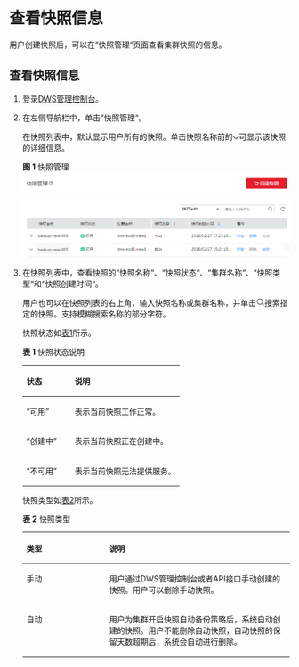 # 查看快照信息<a name="dws_01_0029"></a>

用户创建快照后，可以在“快照管理“页面查看集群快照的信息。

## 查看快照信息<a name="section604430709348"></a>

1.  登录[DWS管理控制台](https://console.huaweicloud.com/dws)。
2.  在左侧导航栏中，单击“快照管理“。

    在快照列表中，默认显示用户所有的快照。单击快照名称前的![](figures/icon_dws_expand_02.jpg)可显示该快照的详细信息。

    **图 1**  快照管理<a name="fig124023818401"></a>  
    ![](figures/快照管理.png "快照管理")

3.  在快照列表中，查看快照的“快照名称“、“快照状态“、“集群名称“、“快照类型“和“快照创建时间“。

    用户也可以在快照列表的右上角，输入快照名称或集群名称，并单击![](figures/icon_dws_search.jpg)搜索指定的快照。支持模糊搜索名称的部分字符。

    快照状态如[表1](#table3259774163926)所示。

    **表 1**  快照状态说明

    <a name="table3259774163926"></a>
    <table><thead align="left"><tr id="r2d963a51fa864b3689b04a5b8cd5c0dd"><th class="cellrowborder" valign="top" width="30.64%" id="mcps1.2.3.1.1"><p id="a3267bb5462e64bb7b240d5ca758c980f"><a name="a3267bb5462e64bb7b240d5ca758c980f"></a><a name="a3267bb5462e64bb7b240d5ca758c980f"></a><strong id="a816cb4668a2f4064a090e5167d622d2c"><a name="a816cb4668a2f4064a090e5167d622d2c"></a><a name="a816cb4668a2f4064a090e5167d622d2c"></a>状态</strong></p>
    </th>
    <th class="cellrowborder" valign="top" width="69.36%" id="mcps1.2.3.1.2"><p id="ac1719acbd21949f484d02c841c2fd893"><a name="ac1719acbd21949f484d02c841c2fd893"></a><a name="ac1719acbd21949f484d02c841c2fd893"></a><strong id="aa595a4cbe8d8489aa0d5bc7186ea6229"><a name="aa595a4cbe8d8489aa0d5bc7186ea6229"></a><a name="aa595a4cbe8d8489aa0d5bc7186ea6229"></a>说明</strong></p>
    </th>
    </tr>
    </thead>
    <tbody><tr id="row43721954155529"><td class="cellrowborder" valign="top" width="30.64%" headers="mcps1.2.3.1.1 "><p id="p51817418155529"><a name="p51817418155529"></a><a name="p51817418155529"></a><span class="parmvalue" id="parmvalue41322592155535"><a name="parmvalue41322592155535"></a><a name="parmvalue41322592155535"></a>“可用”</span></p>
    </td>
    <td class="cellrowborder" valign="top" width="69.36%" headers="mcps1.2.3.1.2 "><p id="p36461314155529"><a name="p36461314155529"></a><a name="p36461314155529"></a>表示当前快照工作正常。</p>
    </td>
    </tr>
    <tr id="r2f616610d43e4a66b61fce44aeede3d0"><td class="cellrowborder" valign="top" width="30.64%" headers="mcps1.2.3.1.1 "><p id="ac91a5857075b42c987315a0e3e60c702"><a name="ac91a5857075b42c987315a0e3e60c702"></a><a name="ac91a5857075b42c987315a0e3e60c702"></a><span class="parmvalue" id="pdcd12a9aeb7a4cbc8d0c9e21d71cb997"><a name="pdcd12a9aeb7a4cbc8d0c9e21d71cb997"></a><a name="pdcd12a9aeb7a4cbc8d0c9e21d71cb997"></a>“创建中”</span></p>
    </td>
    <td class="cellrowborder" valign="top" width="69.36%" headers="mcps1.2.3.1.2 "><p id="a0a59338e592f49a58a8653bd27a2fd01"><a name="a0a59338e592f49a58a8653bd27a2fd01"></a><a name="a0a59338e592f49a58a8653bd27a2fd01"></a>表示当前快照正在创建中。</p>
    </td>
    </tr>
    <tr id="r4c26567fb82b4add8f1faf6f2f92e6cd"><td class="cellrowborder" valign="top" width="30.64%" headers="mcps1.2.3.1.1 "><p id="a18b35dcdcf864203a88a224f36603c18"><a name="a18b35dcdcf864203a88a224f36603c18"></a><a name="a18b35dcdcf864203a88a224f36603c18"></a><span class="parmvalue" id="p4d0cd44db91946d89132ad189fd2fd92"><a name="p4d0cd44db91946d89132ad189fd2fd92"></a><a name="p4d0cd44db91946d89132ad189fd2fd92"></a>“不可用”</span></p>
    </td>
    <td class="cellrowborder" valign="top" width="69.36%" headers="mcps1.2.3.1.2 "><p id="a129f02cb13d54d139fb03118f587cfe8"><a name="a129f02cb13d54d139fb03118f587cfe8"></a><a name="a129f02cb13d54d139fb03118f587cfe8"></a>表示当前快照无法提供服务。</p>
    </td>
    </tr>
    </tbody>
    </table>

    快照类型如[表2](#table875924217540)所示。

    **表 2**  快照类型

    <a name="table875924217540"></a>
    <table><thead align="left"><tr id="row2075914275411"><th class="cellrowborder" valign="top" width="31%" id="mcps1.2.3.1.1"><p id="p87601142155410"><a name="p87601142155410"></a><a name="p87601142155410"></a>类型</p>
    </th>
    <th class="cellrowborder" valign="top" width="69%" id="mcps1.2.3.1.2"><p id="p17760342165417"><a name="p17760342165417"></a><a name="p17760342165417"></a>说明</p>
    </th>
    </tr>
    </thead>
    <tbody><tr id="row376084214544"><td class="cellrowborder" valign="top" width="31%" headers="mcps1.2.3.1.1 "><p id="p47604425546"><a name="p47604425546"></a><a name="p47604425546"></a>手动</p>
    </td>
    <td class="cellrowborder" valign="top" width="69%" headers="mcps1.2.3.1.2 "><p id="p2760144211543"><a name="p2760144211543"></a><a name="p2760144211543"></a>用户通过DWS管理控制台或者API接口手动创建的快照。用户可以删除手动快照。</p>
    </td>
    </tr>
    <tr id="row11760174213546"><td class="cellrowborder" valign="top" width="31%" headers="mcps1.2.3.1.1 "><p id="p476074211545"><a name="p476074211545"></a><a name="p476074211545"></a>自动</p>
    </td>
    <td class="cellrowborder" valign="top" width="69%" headers="mcps1.2.3.1.2 "><p id="p11760104265413"><a name="p11760104265413"></a><a name="p11760104265413"></a>用户为集群开启快照自动备份策略后，系统自动创建的快照。用户不能删除自动快照，自动快照的保留天数超期后，系统会自动进行删除。</p>
    </td>
    </tr>
    </tbody>
    </table>


